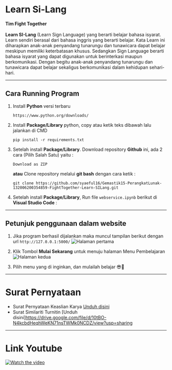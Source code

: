 # **Learn Si-Lang**
<span>**Tim Fight Together**</span>
<br><br>
**Learn SI-Lang** (Learn Sign Language) yang berarti belajar bahasa isyarat. Learn sendiri berasal dari bahasa inggris yang berarti belajar. Kata Learn ini diharapkan anak-anak penyandang tunarungu dan tunawicara dapat belajar meskipun memiliki keterbatasan khusus. Sedangkan Sign Language berarti bahasa isyarat yang dapat digunakan untuk berinterkasi maupun berkomunikasi. Dengan begitu anak-anak penyandang tunarungu dan tunawicara dapat belajar sekaligus berkomunikasi dalam kehidupan sehari-hari.

---

## **Cara Running Program**
1. Install **Python** versi terbaru
   ```
   https://www.python.org/downloads/
   ```
2. Install **Package/Library** python, copy atau ketik teks dibawah lalu jalankan di CMD
   ```
   pip install -r requirements.txt
   ```
3. Setelah install **Package/Library**. Download repository **Github** ini, ada 2 cara (Pilih Salah Satu) yaitu :
   
   ```
   Download as ZIP
   ```
   **atau**
   Clone repository melalui **git bash** dengan cara ketik :
   ```
   git clone https://github.com/syaeful16/Gemastik15-PerangkatLunak-132006200354859-FightTogether-Learn-SILang.git
   ```

4. Setelah install **Package/Library**, Run file `webservice.ipynb` berikut di **Visual Studio Code** :

---
## **Petunjuk penggunaan dalam website**
1. Jika program berhasil dijalankan maka muncul tampilan berikut dengan url ```http://127.0.0.1:5000/```
![Halaman pertama](https://user-images.githubusercontent.com/92679271/197379948-3b1fcf59-465d-41f3-a19f-8189c3933833.png)

2. Klik Tombol **Mulai Sekarang** untuk menuju halaman Menu Pembelajaran
   ![Halaman kedua](https://user-images.githubusercontent.com/92679271/197380144-8238e995-756d-4fe0-b69a-5a40a0a6b628.png)
3. Pilih menu yang di inginkan, dan mulailah belajar 😎🥳️

---

# **Surat Pernyataan**
- Surat Pernyataan Keaslian Karya [Unduh disini](https://drive.google.com/file/d/1jd_OoBhb7d8eyTbTgLuJNYA9Yok50gDc/view?usp=sharing)
- Surat Similariti Turnitin [Unduh disini]https://drive.google.com/file/d/10tBO-N4kcbdHeqhWeKN71nsTWMk0NCDZ/view?usp=sharing

---

# **Link Youtube**
[![Watch the video](https://i.imgur.com/vKb2F1B.png)]([https://youtu.be/vt5fpE0bzSY](https://www.youtube.com/watch?v=ukyxhie4cb4))
